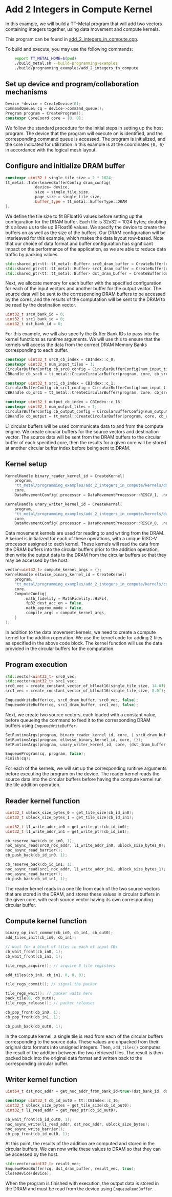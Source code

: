 # Add 2 Integers in Compute Kernel

In this example, we will build a TT-Metal program that will add two vectors containing integers together, using data movement and compute kernels.

This program can be found in
[add_2_integers_in_compute.cpp](../../../tt_metal/programming_examples/add_2_integers_in_compute/add_2_integers_in_compute.cpp).

To build and execute, you may use the following commands:
```bash
    export TT_METAL_HOME=$(pwd)
    ./build_metal.sh --build-programming-examples
    ./build/programming_examples/add_2_integers_in_compute
```
## Set up device and program/collaboration mechanisms

``` cpp
Device *device = CreateDevice(0);
CommandQueue& cq = device->command_queue();
Program program = CreateProgram();
constexpr CoreCoord core = {0, 0};
```

We follow the standard procedure for the initial steps in setting up the host program. The device that the program will execute on is identified, and the corresponding command queue is accessed. The program is initialized, and the core indicated for utilization in this example is at the coordinates `{0, 0}` in accordance with the logical mesh layout.

## Configure and initialize DRAM buffer

``` cpp
constexpr uint32_t single_tile_size = 2 * 1024;
tt_metal::InterleavedBufferConfig dram_config{
            .device= device,
            .size = single_tile_size,
            .page_size = single_tile_size,
            .buffer_type = tt_metal::BufferType::DRAM
};
```

We define the tile size to fit BFloat16 values before setting up the configuration for the DRAM buffer. Each tile is 32x32 = 1024 bytes; doubling this allows us to tile up BFloat16 values. We specify the device to create the buffers on as well as the size of the buffers. Our DRAM configuration will be interleaved for this example, which makes the data layout row-based. Note that our choice of data format and buffer configuration has significant impact on the performance of the application, as we are able to reduce data traffic by packing values.

``` cpp
std::shared_ptr<tt::tt_metal::Buffer> src0_dram_buffer = CreateBuffer(dram_config);
std::shared_ptr<tt::tt_metal::Buffer> src1_dram_buffer = CreateBuffer(dram_config);
std::shared_ptr<tt::tt_metal::Buffer> dst_dram_buffer = CreateBuffer(dram_config);
```

Next, we allocate memory for each buffer with the specified configuration for each of the input vectors and another buffer for the output vector. The source data will be sent to the corresponding DRAM buffers to be accessed by the cores, and the results of the computation will be sent to the DRAM to be read by the destination vector.

``` cpp
uint32_t src0_bank_id = 0;
uint32_t src1_bank_id = 0;
uint32_t dst_bank_id = 0;
```

For this example, we will also specify the Buffer Bank IDs to pass into the kernel functions as runtime arguments. We will use this to ensure that the kernels will access the data from the correct DRAM Memory Banks corresponding to each buffer.

``` cpp
constexpr uint32_t src0_cb_index = CBIndex::c_0;
constexpr uint32_t num_input_tiles = 1;
CircularBufferConfig cb_src0_config = CircularBufferConfig(num_input_tiles * single_tile_size, {{src0_cb_index, tt::DataFormat::Float16_b}}).set_page_size(src0_cb_index, single_tile_size);
CBHandle cb_src0 = tt_metal::CreateCircularBuffer(program, core, cb_src0_config);

constexpr uint32_t src1_cb_index = CBIndex::c_1;
CircularBufferConfig cb_src1_config = CircularBufferConfig(num_input_tiles * single_tile_size, {{src1_cb_index, tt::DataFormat::Float16_b}}).set_page_size(src1_cb_index, single_tile_size);
CBHandle cb_src1 = tt_metal::CreateCircularBuffer(program, core, cb_src1_config);

constexpr uint32_t output_cb_index = CBIndex::c_16;
constexpr uint32_t num_output_tiles = 1;
CircularBufferConfig cb_output_config = CircularBufferConfig(num_output_tiles * single_tile_size, {{output_cb_index, tt::DataFormat::Float16_b}}).set_page_size(output_cb_index, single_tile_size);
CBHandle cb_output = tt_metal::CreateCircularBuffer(program, core, cb_output_config);
```

L1 circular buffers will be used communicate data to and from the compute engine. We create circular buffers for the source vectors and destination vector. The source data will be sent from the DRAM buffers to the circular buffer of each specified core, then the results for a given core will be stored at another circular buffer index before being sent to DRAM.

## Kernel setup

``` cpp
KernelHandle binary_reader_kernel_id = CreateKernel(
    program,
    "tt_metal/programming_examples/add_2_integers_in_compute/kernels/dataflow/reader_binary_1_tile.cpp",
    core,
    DataMovementConfig{.processor = DataMovementProcessor::RISCV_1, .noc = NOC::RISCV_1_default});

KernelHandle unary_writer_kernel_id = CreateKernel(
    program,
    "tt_metal/programming_examples/add_2_integers_in_compute/kernels/dataflow/writer_1_tile.cpp",
    core,
    DataMovementConfig{.processor = DataMovementProcessor::RISCV_0, .noc = NOC::RISCV_0_default});
```

Data movement kernels are used for reading to and writing from the DRAM.
A kernel is initialized for each of these operations, with a unique RISC-V processor assigned to each kernel. These kernels will read the data from the DRAM buffers into the circular buffers prior to the addition operation, then write the output data to the DRAM from the circular buffers so that they may be accessed by the host.

``` cpp
vector<uint32_t> compute_kernel_args = {};
KernelHandle eltwise_binary_kernel_id = CreateKernel(
    program,
    "tt_metal/programming_examples/add_2_integers_in_compute/kernels/compute/add_2_tiles.cpp",
    core,
    ComputeConfig{
        .math_fidelity = MathFidelity::HiFi4,
        .fp32_dest_acc_en = false,
        .math_approx_mode = false,
        .compile_args = compute_kernel_args,
    }
);
```

In addition to the data movement kernels, we need to create a compute kernel for the addition operation. We use the kernel code for adding 2 tiles as specified in the above code block. The kernel function will use the data provided in the circular buffers for the computation.

## Program execution

``` cpp
std::vector<uint32_t> src0_vec;
std::vector<uint32_t> src1_vec;
src0_vec = create_constant_vector_of_bfloat16(single_tile_size, 14.0f);
src1_vec = create_constant_vector_of_bfloat16(single_tile_size, 8.0f);

EnqueueWriteBuffer(cq, src0_dram_buffer, src0_vec, false);
EnqueueWriteBuffer(cq, src1_dram_buffer, src1_vec, false);
```

Next, we create two source vectors, each loaded with a constant value, before queueing the command to feed it to the corresponding DRAM buffers using `EnqueueWriteBuffer`.

``` cpp
SetRuntimeArgs(program, binary_reader_kernel_id, core, { src0_dram_buffer->address(), src1_dram_buffer->address(), src0_bank_id, src1_bank_id});
SetRuntimeArgs(program, eltwise_binary_kernel_id, core, {});
SetRuntimeArgs(program, unary_writer_kernel_id, core, {dst_dram_buffer->address(), dst_bank_id});

EnqueueProgram(cq, program, false);
Finish(cq);
```

For each of the kernels, we will set up the corresponding runtime arguments before executing the program on the device. The reader kernel reads the source data into the circular buffers before having the compute kernel run the tile addition operation.

## Reader kernel function

``` cpp
uint32_t ublock_size_bytes_0 = get_tile_size(cb_id_in0);
uint32_t ublock_size_bytes_1 = get_tile_size(cb_id_in1);

uint32_t l1_write_addr_in0 = get_write_ptr(cb_id_in0);
uint32_t l1_write_addr_in1 = get_write_ptr(cb_id_in1);

cb_reserve_back(cb_id_in0, 1);
noc_async_read(src0_noc_addr, l1_write_addr_in0, ublock_size_bytes_0);
noc_async_read_barrier();
cb_push_back(cb_id_in0, 1);

cb_reserve_back(cb_id_in1, 1);
noc_async_read(src1_noc_addr, l1_write_addr_in1, ublock_size_bytes_1);
noc_async_read_barrier();
cb_push_back(cb_id_in1, 1);
```

The reader kernel reads in a one tile from each of the two source vectors that are stored in the DRAM, and stores these values in circular buffers in the given core, with each source vector having its own corresponding circular buffer.

## Compute kernel function

``` cpp
binary_op_init_common(cb_in0, cb_in1, cb_out0);
add_tiles_init(cb_in0, cb_in1);

// wait for a block of tiles in each of input CBs
cb_wait_front(cb_in0, 1);
cb_wait_front(cb_in1, 1);

tile_regs_acquire(); // acquire 8 tile registers

add_tiles(cb_in0, cb_in1, 0, 0, 0);

tile_regs_commit(); // signal the packer

tile_regs_wait(); // packer waits here
pack_tile(0, cb_out0);
tile_regs_release(); // packer releases

cb_pop_front(cb_in0, 1);
cb_pop_front(cb_in1, 1);

cb_push_back(cb_out0, 1);
```

In the compute kernel, a single tile is read from each of the circular buffers corresponding to the source data. These values are unpacked from their original data formats into unsigned integers. Then, `add_tiles()` computes the result of the addition between the two retrieved tiles. The result is then packed back into the original data format and written back to the corresponding circular buffer.

## Writer kernel function

``` cpp
uint64_t dst_noc_addr = get_noc_addr_from_bank_id<true>(dst_bank_id, dst_dram);

constexpr uint32_t cb_id_out0 = tt::CBIndex::c_16;
uint32_t ublock_size_bytes = get_tile_size(cb_id_out0);
uint32_t l1_read_addr = get_read_ptr(cb_id_out0);

cb_wait_front(cb_id_out0, 1);
noc_async_write(l1_read_addr, dst_noc_addr, ublock_size_bytes);
noc_async_write_barrier();
cb_pop_front(cb_id_out0, 1);
```

At this point, the results of the addition are computed and stored in the circular buffers. We can now write these values to DRAM so that they can be accessed by the host.

``` cpp
std::vector<uint32_t> result_vec;
EnqueueReadBuffer(cq, dst_dram_buffer, result_vec, true);
CloseDevice(device);
```

When the program is finished with execution, the output data is stored in the DRAM and must be read from the device using `EnqueueReadBuffer`.
